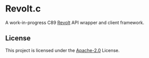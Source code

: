 # Revolt.c

A work-in-progress C89 [Revolt](https://revolt.chat/) API wrapper and client framework.

## License

This project is licensed under the [Apache-2.0](https://www.apache.org/licenses/LICENSE-2.0) License.
